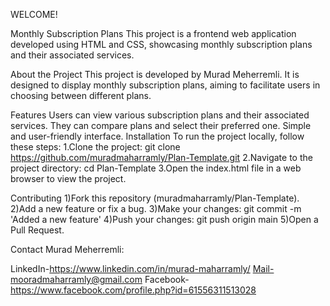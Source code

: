 WELCOME!

Monthly Subscription Plans
This project is a frontend web application developed using HTML and CSS, showcasing monthly subscription plans and their associated services.

About the Project
This project is developed by Murad Meherremli. It is designed to display monthly subscription plans, aiming to facilitate users in choosing between different plans.

Features
Users can view various subscription plans and their associated services.
They can compare plans and select their preferred one.
Simple and user-friendly interface.
Installation
To run the project locally, follow these steps:
1.Clone the project:
git clone https://github.com/muradmaharramly/Plan-Template.git
2.Navigate to the project directory:
cd Plan-Template
3.Open the index.html file in a web browser to view the project.

Contributing
1)Fork this repository (muradmaharramly/Plan-Template).
2)Add a new feature or fix a bug.
3)Make your changes: git commit -m 'Added a new feature'
4)Push your changes: git push origin main
5)Open a Pull Request.

Contact
Murad Meherremli:

LinkedIn-https://www.linkedin.com/in/murad-maharramly/
Mail-mooradmaharramly@gmail.com
Facebook-https://www.facebook.com/profile.php?id=61556311513028
